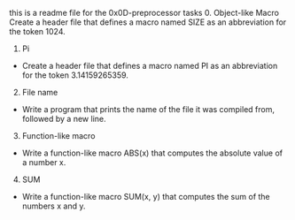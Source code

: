 this is a readme file for the 0x0D-preprocessor tasks
0. Object-like Macro
Create a header file that defines a macro named SIZE as an abbreviation for the token 1024.
1. Pi
- Create a header file that defines a macro named PI as an abbreviation for the token 3.14159265359.
2. File name
- Write a program that prints the name of the file it was compiled from, followed by a new line.
3. Function-like macro
- Write a function-like macro ABS(x) that computes the absolute value of a number x.
4. SUM
- Write a function-like macro SUM(x, y) that computes the sum of the numbers x and y.
